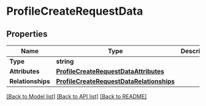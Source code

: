 # ProfileCreateRequestData

## Properties

Name | Type | Description | Notes
------------ | ------------- | ------------- | -------------
**Type** | **string** |  | 
**Attributes** | [**ProfileCreateRequestDataAttributes**](ProfileCreateRequest_data_attributes.md) |  | 
**Relationships** | [**ProfileCreateRequestDataRelationships**](ProfileCreateRequest_data_relationships.md) |  | 

[[Back to Model list]](../README.md#documentation-for-models) [[Back to API list]](../README.md#documentation-for-api-endpoints) [[Back to README]](../README.md)


